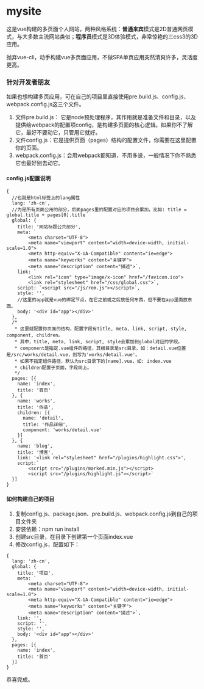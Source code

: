 # mysite

这是vue构建的多页面个人网站，两种风格系统：**普通来宾**模式是2D普通网页模式，与大多数主流网站类似；**程序员**模式是3D体验模式，非常惊艳的三css3的3D应用。

抛弃vue-cli，动手构建vue多页面应用，不做SPA单页应用突然清爽许多，灵活度更高。

### 针对开发者朋友

如果也想构建多页应用，可在自己的项目里直接使用pre.build.js、config.js、webpack.config.js这三个文件。

1. 文件pre.build.js： 它是node预处理程序，其作用就是准备文件和目录，以及提供给webpack的配置项config，是构建多页面的核心逻辑。如果你不了解它，最好不要动它，只管用它就好。
2. 文件config.js：它是提供页面（pages）结构的配置文件，你需要在这里配置你的页面。
3. webpack.config.js：会用webpack都知道，不用多说，一般情况下你不熟悉它也最好别去动它。

#### config.js配置说明

```
{
  //也就是html标签上的lang属性
  lang: 'zh-cn',
  //为是所有页面公用的部分，后面pages里的配置对应的项目会累加，比如: title = global.title + pages[0].title
  global: {
    title: '网站标题公共部分',
    meta: `
        <meta charset="UTF-8">
        <meta name="viewport" content="width=device-width, initial-scale=1.0">
        <meta http-equiv="X-UA-Compatible" content="ie=edge">
        <meta name="keyworks" content="关键字">
        <meta name="description" content="描述">`,
    link: `
        <link rel="icon" type="image/x-icon" href="/favicon.ico">
        <link rel="stylesheet" href="/css/global.css">`,
    script: `<script src="/js/rem.js"></script>`,
    style: '',
    //这里的app就是vue的绑定节点，在它之前或之后放任何东西，但不要在app里面放东西。
    body: '<div id="app"></div>'
  },
  /*
   * 这里就配置你页面的结构，配置字段有title, meta, link, script, style, component, children。
   * 其中，title, meta, link, script, style会累加到global对应的字段。
   * component是指定.vue组件的路径，其根目录是src目录，如：detail.vue位置是/src/works/detail.vue，则写为'works/detail.vue'。
   * 如果不指定组件路径，默认为src目录下的[name].vue，如: index.vue
   * children配置子页面，字段同上。
   */
  pages: [{
    name: 'index',
    title: '首页'
  }, {
    name: 'works',
    title: '作品',
    children: [{
      name: 'detail',
      title: '作品详细',
      component: 'works/detail.vue'
    }]
  }, {
    name: 'blog',
    title: '博客',
    link: '<link rel="stylesheet" href="/plugins/highlight.css">',
    script:`
        <script src="/plugins/marked.min.js"></script>
        <script src="/plugins/highlight.js"></script>`
  }]
}
```
#### 如何构建自己的项目
1. 复制config.js、package.json、pre.build.js、webpack.config.js到自己的项目文件夹
2. 安装依赖：npm run install
3. 创建src目录，在目录下创建第一个页面index.vue
4. 修改config.js，配置如下：
```
{
  lang: 'zh-cn',
  global: {
    title: '项目',
    meta: `
        <meta charset="UTF-8">
        <meta name="viewport" content="width=device-width, initial-scale=1.0">
        <meta http-equiv="X-UA-Compatible" content="ie=edge">
        <meta name="keyworks" content="关键字">
        <meta name="description" content="描述">`,
    link: '',
    script: '',
    style: '',
    body: '<div id="app"></div>'
  },
  pages: [{
    name: 'index',
    title: '首页'
  }]
}
```
恭喜完成。

